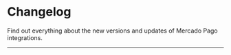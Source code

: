 # Changelog

Find out everything about the new versions and updates of Mercado Pago integrations.

---
